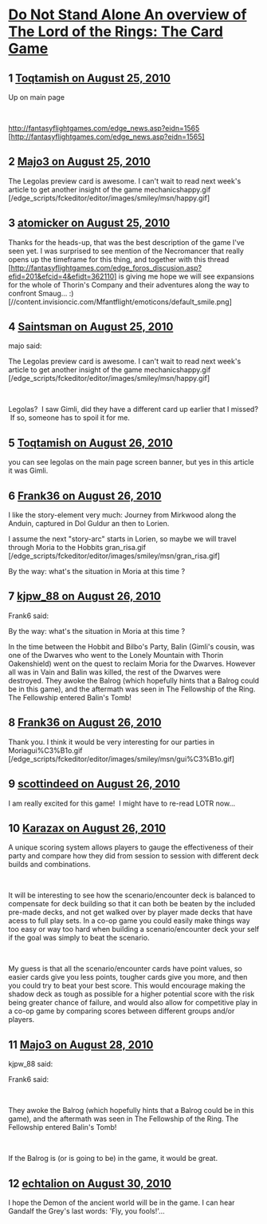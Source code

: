 # [Do Not Stand Alone   An overview of The Lord of the Rings: The Card Game ](https://community.fantasyflightgames.com/topic/34559-do-not-stand-alone-an-overview-of-the-lord-of-the-rings-the-card-game/)

## 1 [Toqtamish on August 25, 2010](https://community.fantasyflightgames.com/topic/34559-do-not-stand-alone-an-overview-of-the-lord-of-the-rings-the-card-game/?do=findComment&comment=348764)

Up on main page

 

http://fantasyflightgames.com/edge_news.asp?eidn=1565 [http://fantasyflightgames.com/edge_news.asp?eidn=1565]

## 2 [Majo3 on August 25, 2010](https://community.fantasyflightgames.com/topic/34559-do-not-stand-alone-an-overview-of-the-lord-of-the-rings-the-card-game/?do=findComment&comment=348789)

The Legolas preview card is awesome. I can't wait to read next week's article to get another insight of the game mechanicshappy.gif [/edge_scripts/fckeditor/editor/images/smiley/msn/happy.gif]

## 3 [atomicker on August 25, 2010](https://community.fantasyflightgames.com/topic/34559-do-not-stand-alone-an-overview-of-the-lord-of-the-rings-the-card-game/?do=findComment&comment=348854)

Thanks for the heads-up, that was the best description of the game I've seen yet. I was surprised to see mention of the Necromancer that really opens up the timeframe for this thing, and together with this thread [http://fantasyflightgames.com/edge_foros_discusion.asp?efid=201&efcid=4&efidt=362110] is giving me hope we will see expansions for the whole of Thorin's Company and their adventures along the way to confront Smaug... :) [//content.invisioncic.com/Mfantflight/emoticons/default_smile.png]

## 4 [Saintsman on August 25, 2010](https://community.fantasyflightgames.com/topic/34559-do-not-stand-alone-an-overview-of-the-lord-of-the-rings-the-card-game/?do=findComment&comment=348874)

majo said:

The Legolas preview card is awesome. I can't wait to read next week's article to get another insight of the game mechanicshappy.gif [/edge_scripts/fckeditor/editor/images/smiley/msn/happy.gif]



 

Legolas?  I saw Gimli, did they have a different card up earlier that I missed?  If so, someone has to spoil it for me.

## 5 [Toqtamish on August 26, 2010](https://community.fantasyflightgames.com/topic/34559-do-not-stand-alone-an-overview-of-the-lord-of-the-rings-the-card-game/?do=findComment&comment=348895)

you can see legolas on the main page screen banner, but yes in this article it was Gimli.

## 6 [Frank36 on August 26, 2010](https://community.fantasyflightgames.com/topic/34559-do-not-stand-alone-an-overview-of-the-lord-of-the-rings-the-card-game/?do=findComment&comment=348980)

I like the story-element very much: Journey from Mirkwood along the Anduin, captured in Dol Guldur an then to Lorien.

I assume the next "story-arc" starts in Lorien, so maybe we will travel through Moria to the Hobbits gran_risa.gif [/edge_scripts/fckeditor/editor/images/smiley/msn/gran_risa.gif]

By the way: what's the situation in Moria at this time ?

## 7 [kjpw_88 on August 26, 2010](https://community.fantasyflightgames.com/topic/34559-do-not-stand-alone-an-overview-of-the-lord-of-the-rings-the-card-game/?do=findComment&comment=348984)

Frank6 said:

By the way: what's the situation in Moria at this time ?



In the time between the Hobbit and Bilbo's Party, Balin (Gimli's cousin, was one of the Dwarves who went to the Lonely Mountain with Thorin Oakenshield) went on the quest to reclaim Moria for the Dwarves. However all was in Vain and Balin was killed, the rest of the Dwarves were destroyed. They awoke the Balrog (which hopefully hints that a Balrog could be in this game), and the aftermath was seen in The Fellowship of the Ring. The Fellowship entered Balin's Tomb!

## 8 [Frank36 on August 26, 2010](https://community.fantasyflightgames.com/topic/34559-do-not-stand-alone-an-overview-of-the-lord-of-the-rings-the-card-game/?do=findComment&comment=348988)

Thank you. I think it would be very interesting for our parties in Moriagui%C3%B1o.gif [/edge_scripts/fckeditor/editor/images/smiley/msn/gui%C3%B1o.gif]

## 9 [scottindeed on August 26, 2010](https://community.fantasyflightgames.com/topic/34559-do-not-stand-alone-an-overview-of-the-lord-of-the-rings-the-card-game/?do=findComment&comment=349016)

I am really excited for this game!  I might have to re-read LOTR now...

## 10 [Karazax on August 26, 2010](https://community.fantasyflightgames.com/topic/34559-do-not-stand-alone-an-overview-of-the-lord-of-the-rings-the-card-game/?do=findComment&comment=349128)

A unique scoring system allows players to gauge the effectiveness of their party and compare how they did from session to session with different deck builds and combinations.

 

It will be interesting to see how the scenario/encounter deck is balanced to compensate for deck building so that it can both be beaten by the included pre-made decks, and not get walked over by player made decks that have acess to full play sets. In a co-op game you could easily make things way too easy or way too hard when building a scenario/encounter deck your self if the goal was simply to beat the scenario.

 

My guess is that all the scenario/encounter cards have point values, so easier cards give you less points, tougher cards give you more, and then you could try to beat your best score. This would encourage making the shadow deck as tough as possible for a higher potential score with the risk being greater chance of failure, and would also allow for competitive play in a co-op game by comparing scores between different groups and/or players.

## 11 [Majo3 on August 28, 2010](https://community.fantasyflightgames.com/topic/34559-do-not-stand-alone-an-overview-of-the-lord-of-the-rings-the-card-game/?do=findComment&comment=350088)

kjpw_88 said:

Frank6 said:

 

They awoke the Balrog (which hopefully hints that a Balrog could be in this game), and the aftermath was seen in The Fellowship of the Ring. The Fellowship entered Balin's Tomb!



 

If the Balrog is (or is going to be) in the game, it would be great. 

## 12 [echtalion on August 30, 2010](https://community.fantasyflightgames.com/topic/34559-do-not-stand-alone-an-overview-of-the-lord-of-the-rings-the-card-game/?do=findComment&comment=350749)

I hope the Demon of the ancient world will be in the game. I can hear Gandalf the Grey's last words: 'Fly, you fools!'...

